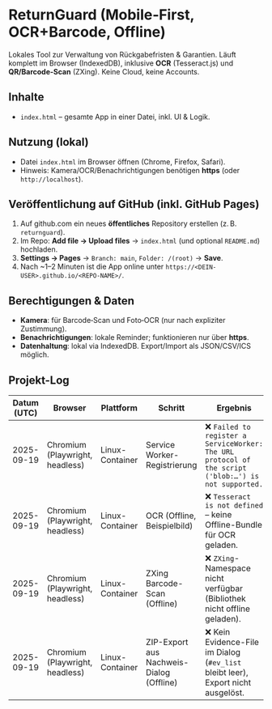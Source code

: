 # ReturnGuard (Mobile‑First, OCR+Barcode, Offline)

Lokales Tool zur Verwaltung von Rückgabefristen & Garantien. Läuft komplett im Browser (IndexedDB), inklusive **OCR** (Tesseract.js) und **QR/Barcode-Scan** (ZXing). Keine Cloud, keine Accounts.

## Inhalte
- `index.html` – gesamte App in einer Datei, inkl. UI & Logik.

## Nutzung (lokal)
- Datei `index.html` im Browser öffnen (Chrome, Firefox, Safari).  
- Hinweis: Kamera/OCR/Benachrichtigungen benötigen **https** (oder `http://localhost`).

## Veröffentlichung auf GitHub (inkl. GitHub Pages)
1. Auf github.com ein neues **öffentliches** Repository erstellen (z. B. `returnguard`).
2. Im Repo: **Add file → Upload files** → `index.html` (und optional `README.md`) hochladen.
3. **Settings → Pages** → `Branch: main`, `Folder: /(root)` → **Save**.
4. Nach ~1–2 Minuten ist die App online unter `https://<DEIN-USER>.github.io/<REPO-NAME>/`.

## Berechtigungen & Daten
- **Kamera**: für Barcode‑Scan und Foto‑OCR (nur nach expliziter Zustimmung).
- **Benachrichtigungen**: lokale Reminder; funktionieren nur über **https**.
- **Datenhaltung**: lokal via IndexedDB. Export/Import als JSON/CSV/ICS möglich.

## Projekt-Log

| Datum (UTC) | Browser | Plattform | Schritt | Ergebnis |
| --- | --- | --- | --- | --- |
| 2025-09-19 | Chromium (Playwright, headless) | Linux-Container | Service Worker-Registrierung | ❌ `Failed to register a ServiceWorker: The URL protocol of the script ('blob:…') is not supported.` |
| 2025-09-19 | Chromium (Playwright, headless) | Linux-Container | OCR (Offline, Beispielbild) | ❌ `Tesseract is not defined` – keine Offline-Bundle für OCR geladen. |
| 2025-09-19 | Chromium (Playwright, headless) | Linux-Container | ZXing Barcode-Scan (Offline) | ❌ `ZXing`-Namespace nicht verfügbar (Bibliothek nicht offline geladen). |
| 2025-09-19 | Chromium (Playwright, headless) | Linux-Container | ZIP-Export aus Nachweis-Dialog (Offline) | ❌ Kein Evidence-File im Dialog (`#ev_list` bleibt leer), Export nicht ausgelöst. |

